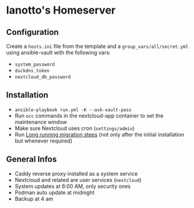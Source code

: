 # Ianotto's Homeserver

## Configuration

Create a `hosts.ini` file from the template and a `group_vars/all/secret.yml` using ansible-vault with the following vars:

- `system_password`
- `duckdns_token`
- `nextcloud_db_password`

## Installation

- `ansible-playbook run.yml -K --ask-vault-pass`
- Run `occ` commands in the nextcloud-app container to set the maintenance window
- Make sure Nextcloud uses cron (`settings/admin`)
- Run [Long running migration steps](https://docs.nextcloud.com/server/30/admin_manual/maintenance/upgrade.html#long-running-migration-steps) (not only after the initial installation but whenever required)

## General Infos

- Caddy reverse proxy installed as a system service
- Nextcloud and related are user services (`nextcloud`)
- System updates at 6:00 AM, only security ones
- Podman auto update at midnight
- Backup at 4 am
